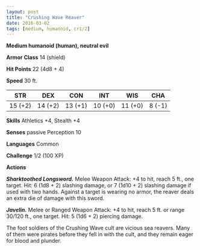 ```yaml
---
layout: post
title: "Crushing Wave Reaver"
date: 2016-03-02
tags: [medium, humanoid, cr1/2]
---
```


**Medium humanoid (human), neutral evil**

**Armor Class** 14 (shield)

**Hit Points** 22 (4d8 + 4)

**Speed** 30 ft.

|   STR   |   DEX   |   CON   |   INT   |   WIS   |   CHA   |
|:-----:|:-----:|:-----:|:-----:|:-----:|:-----:|
| 15 (+2) | 14 (+2) | 13 (+1) | 10 (+0) | 11 (+0) | 8 (-1) |

**Skills** Athletics +4, Stealth +4

**Senses** passive Perception 10

**Languages** Common

**Challenge** 1/2 (100 XP)

**Actions**

***Sharktoothed Longsword.*** Melee Weapon Attack: +4 to hit, reach 5 ft., one target. Hit: 6 (1d8 + 2) slashing damage, or 7 (1d10 + 2) slashing damage if used with two hands. Against a target is wearing no armor, the reaver deals an extra die of damage with this sword.

***Javelin.*** Melee or Ranged Weapon Attack: +4 to hit, reach 5 ft. or range 30/120 ft., one target. Hit: 5 (1d6 + 2) piercing damage.

The foot soldiers of the Crushing Wave cult are vicious sea reavers. Many of them were pirates before they fell in with the cult, and they remain eager for blood and plunder.
